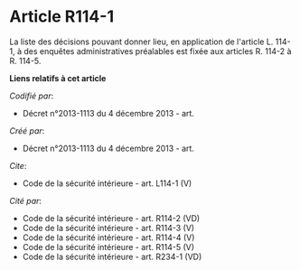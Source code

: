 # Article R114-1

La liste des décisions pouvant donner lieu, en application de l'article L. 114-1, à des enquêtes administratives préalables
est fixée aux articles R. 114-2 à R. 114-5.

**Liens relatifs à cet article**

_Codifié par_:

  - Décret n°2013-1113 du 4 décembre 2013 - art.

_Créé par_:

  - Décret n°2013-1113 du 4 décembre 2013 - art.

_Cite_:

  - Code de la sécurité intérieure - art. L114-1 (V)

_Cité par_:

  - Code de la sécurité intérieure - art. R114-2 (VD)
  - Code de la sécurité intérieure - art. R114-3 (V)
  - Code de la sécurité intérieure - art. R114-4 (V)
  - Code de la sécurité intérieure - art. R114-5 (V)
  - Code de la sécurité intérieure - art. R234-1 (VD)
